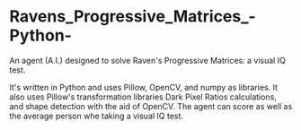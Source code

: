 # Ravens_Progressive_Matrices_-Python-
An agent (A.I.) designed to solve Raven's Progressive Matrices: a visual IQ test.

It's written in Python and uses Pillow, OpenCV, and numpy as libraries. It also uses Pillow's transformation libraries Dark Pixel Ratios calculations, and shape detection with the aid of OpenCV. The agent can score as well as the average person whe taking a visual IQ test.
